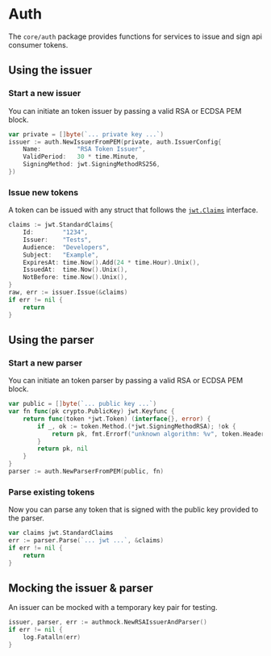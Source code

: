 # Auth
The `core/auth` package provides functions for services to issue and sign api consumer tokens.

## Using the issuer

### Start a new issuer
You can initiate an token issuer by passing a valid RSA or ECDSA PEM block.

```go
var private = []byte(`... private key ...`)
issuer := auth.NewIssuerFromPEM(private, auth.IssuerConfig{
	Name:          "RSA Token Issuer",
	ValidPeriod:   30 * time.Minute,
	SigningMethod: jwt.SigningMethodRS256,
})
```

### Issue new tokens
A token can be issued with any struct that follows the [`jwt.Claims`](https://github.com/dgrijalva/jwt-go/blob/master/claims.go#L11-L13) interface.

```go
claims := jwt.StandardClaims{
	Id:        "1234",
	Issuer:    "Tests",
	Audience:  "Developers",
	Subject:   "Example",
	ExpiresAt: time.Now().Add(24 * time.Hour).Unix(),
	IssuedAt:  time.Now().Unix(),
	NotBefore: time.Now().Unix(),
}
raw, err := issuer.Issue(&claims)
if err != nil {
	return
}
```

## Using the parser

### Start a new parser
You can initiate an token parser by passing a valid RSA or ECDSA PEM block.

```go
var public = []byte(`... public key ...`)
var fn func(pk crypto.PublicKey) jwt.Keyfunc {
	return func(token *jwt.Token) (interface{}, error) {
		if _, ok := token.Method.(*jwt.SigningMethodRSA); !ok {
			return pk, fmt.Errorf("unknown algorithm: %v", token.Header["alg"])
		}
		return pk, nil
	}
}
parser := auth.NewParserFromPEM(public, fn)
```

### Parse existing tokens
Now you can parse any token that is signed with the public key provided to the parser.

```go
var claims jwt.StandardClaims
err := parser.Parse(`... jwt ...`, &claims)
if err != nil {
	return
}
```

## Mocking the issuer & parser
An issuer can be mocked with a temporary key pair for testing.

```go
issuer, parser, err := authmock.NewRSAIssuerAndParser()
if err != nil {
	log.Fatalln(err)
}
```